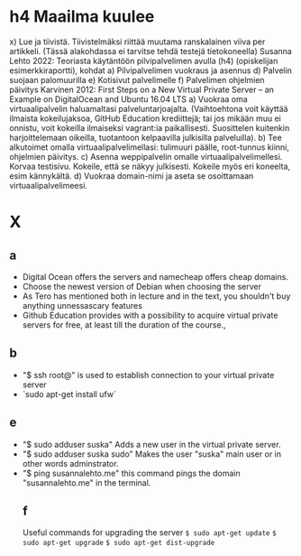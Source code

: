 # h4 Maailma kuulee

 x) Lue ja tiivistä. Tiivistelmäksi riittää muutama ranskalainen viiva per artikkeli. (Tässä alakohdassa ei tarvitse tehdä testejä tietokoneella)
        Susanna Lehto 2022: Teoriasta käytäntöön pilvipalvelimen avulla (h4) (opiskelijan esimerkkiraportti), kohdat
            a) Pilvipalvelimen vuokraus ja asennus
            d) Palvelin suojaan palomuurilla
            e) Kotisivut palvelimelle
            f) Palvelimen ohjelmien päivitys
        Karvinen 2012: First Steps on a New Virtual Private Server – an Example on DigitalOcean and Ubuntu 16.04 LTS
    a) Vuokraa oma virtuaalipalvelin haluamaltasi palveluntarjoajalta. (Vaihtoehtona voit käyttää ilmaista kokeilujaksoa, GitHub Education krediittejä; tai jos mikään muu ei onnistu, voit kokeilla ilmaiseksi vagrant:ia paikallisesti. Suosittelen kuitenkin harjoittelemaan oikeilla, tuotantoon kelpaavilla julkisilla palveluilla).
    b) Tee alkutoimet omalla virtuaalipalvelimellasi: tulimuuri päälle, root-tunnus kiinni, ohjelmien päivitys.
    c) Asenna weppipalvelin omalle virtuaalipalvelimellesi. Korvaa testisivu. Kokeile, että se näkyy julkisesti. Kokeile myös eri koneelta, esim kännykältä.
    d) Vuokraa domain-nimi ja aseta se osoittamaan virtuaalipalvelimeesi.

 # X
## a
- Digital Ocean offers the servers and namecheap offers cheap domains.
- Choose the newest version of Debian when choosing the server
- As Tero has mentioned both in lecture and in the text, you shouldn't buy anything unnessascary features
- Github Education provides with a possibility to acquire virtual private servers for free, at least till the duration of the course., 
## b
- "$ ssh root@" is used to establish connection to your virtual private server
- `sudo apt-get install ufw´
## e
- "$ sudo adduser suska" Adds a new user in the virtual private server.
- "$ sudo adduser suska sudo" Makes the user "suska" main user or in other words adminstrator.
- "$ ping susannalehto.me" this command pings the domain "susannalehto.me" in the terminal.
  ## f
  Useful commands for upgrading the server
  `$ sudo apt-get update`
  `$ sudo apt-get upgrade`
  `$ sudo apt-get dist-upgrade`
